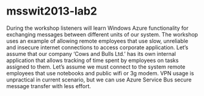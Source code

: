 msswit2013-lab2
===============

During the workshop listeners will learn Windows Azure functionality for exchanging messages between different units of our system. The workshop uses an example of allowing remote employees that use slow, unreliable and insecure internet connections to access corporate application. Let’s assume that our company ‘Cows and Bulls Ltd.’ has its own internal application that allows tracking of time spent by employees on tasks assigned to them.  Let’s assume we must connect to the system remote employees that use notebooks and public wifi or 3g modem. VPN usage is unpractical in current scenario, but we can use Azure Service Bus secure message transfer with less effort.
